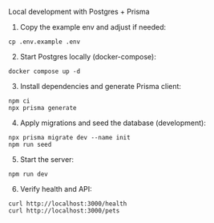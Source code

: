 Local development with Postgres + Prisma

1. Copy the example env and adjust if needed:

```
cp .env.example .env
```

2. Start Postgres locally (docker-compose):

```
docker compose up -d
```

3. Install dependencies and generate Prisma client:

```
npm ci
npx prisma generate
```

4. Apply migrations and seed the database (development):

```
npx prisma migrate dev --name init
npm run seed
```

5. Start the server:

```
npm run dev
```

6. Verify health and API:

```
curl http://localhost:3000/health
curl http://localhost:3000/pets
```